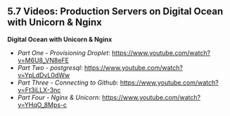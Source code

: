 ## 5.7 Videos: Production Servers on Digital Ocean with Unicorn & Nginx

**Digital Ocean with Unicorn & Nginx**
- *Part One - Provisioning Droplet*:  https://www.youtube.com/watch?v=M6U8_VN8eFE
- *Part Two - postgresql*: https://www.youtube.com/watch?v=YpLdDvL0dWw
- *Part Three - Connecting to Github*: https://www.youtube.com/watch?v=Ft3iLLX-3nc
- *Part Four - Nginx & Unicorn*: https://www.youtube.com/watch?v=YHqO_8Mps-c
